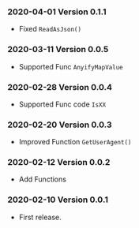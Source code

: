 ### 2020-04-01 Version 0.1.1
* Fixed `ReadAsJson()`

### 2020-03-11 Version 0.0.5
* Supported Func `AnyifyMapValue`

### 2020-02-28 Version 0.0.4
* Supported Func code `IsXX`

### 2020-02-20 Version 0.0.3
* Improved Function `GetUserAgent()`

### 2020-02-12 Version 0.0.2
* Add Functions

### 2020-02-10 Version 0.0.1
* First release.